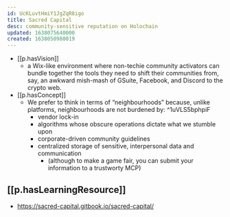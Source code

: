 ```yaml
---
id: UcKLuvtHmiY1JgZqR8igo
title: Sacred Capital
desc: community-sensitive reputation on Holochain
updated: 1638075640000
created: 1638050980019
---
```




- [[p.hasVision]] 
  - a Wix-like environment where non-techie community activators can bundle together the tools they need to shift their communities from, say, an awkward mish-mash of GSuite, Facebook, and Discord to the crypto web.
- [[p.hasConcept]]
  - We prefer to think in terms of “neighbourhoods” because, unlike platforms, neighbourhoods are not burdened by: ^1uVLS5bphpiF
    - vendor lock-in
    - algorithms whose obscure operations dictate what we stumble upon
    - corporate-driven community guidelines
    - centralized storage of sensitive, interpersonal data and communication
      - (although to make a game fair, you can submit your information to a trustworty MCP)
  
## [[p.hasLearningResource]]

- https://sacred-capital.gitbook.io/sacred-capital/
